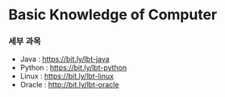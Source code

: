 # Basic Knowledge of Computer

### 세부 과목

* Java : https://bit.ly/lbt-java
* Python : https://bit.ly/lbt-python
* Linux : https://bit.ly/lbt-linux
* Oracle : http://bit.ly/lbt-oracle
